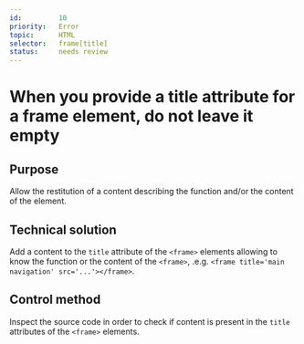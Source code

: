 ```yaml
---
id:         10
priority:   Error
topic:      HTML
selector:   frame[title]
status:     needs review
---
```


# When you provide a title attribute for a frame element, do not leave it empty

## Purpose

Allow the restitution of a content describing the function and/or the content of the element.

## Technical solution

Add a content to the `title` attribute of the `<frame>` elements allowing to know the function or the content of the `<frame>`, .e.g. `<frame title='main navigation' src='...'></frame>`.

## Control method

Inspect the source code in order to check if content is present in the `title` attributes of the `<frame>` elements.
